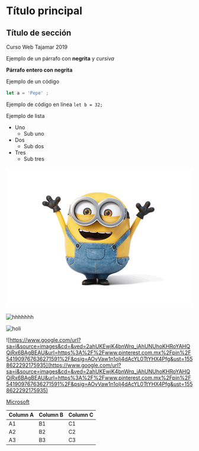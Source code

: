 <!-- md = Mark down, antepasado de html. Fichero de marcas ligero. Definimos títulos listas y párrafos, hiperenlaces y bloques. -->
<!-- h1 en html -->
# Título principal # 
<!-- h2 en html -->
## Título de sección ## 
Curso Web Tajamar 2019

Ejemplo de un párrafo con **negrita** y _cursiva_ <!-- Sin etiquetas cuando quieres hacer un párrafo -->

**Párrafo entero con negrita** 

Ejemplo de un código

``` js
let a = 'Pepe' ;
```

Ejemplo de código en línea `let b = 32;`

Ejemplo de lista

- Uno
    - Sub uno
- Dos
    - Sub dos
- Tres
     - Sub tres

![./assets/holi.gif](./assets/holi.gif)

![hhhhhhh](https://www.google.com/url?sa=i&source=images&cd=&ved=2ahUKEwjqq8iOsK_iAhWRsRQKHcrvB_8QjRx6BAgBEAU&url=https%3A%2F%2Fwww.elperiodico.com%2Fes%2Fciencia%2F20180702%2Ffotos-universo-imagenes-nasa-esa-color-6920622&psig=AOvVaw1yzjOynsVIJxiQ34_5qqPe&ust=1558622683450799)


![holi](https://www.google.com/url?sa=i&source=images&cd=&ved=2ahUKEwjUjNKxr6_iAhUt3uAKHT1RAXgQjRx6BAgBEAU&url=https%3A%2F%2Fgiphy.com%2Fgifs%2Fminions-m6OomwWCojfS8&psig=AOvVaw3lLPZyDZDsfo9tBj8PS9k5&ust=1558622488430142)


![https://www.google.com/url?sa=i&source=images&cd=&ved=2ahUKEwjK4bnWrq_iAhUNUhoKHRoYAHQQjRx6BAgBEAU&url=https%3A%2F%2Fwww.pinterest.com.mx%2Fpin%2F541909767636271591%2F&psig=AOvVaw1n1oIj4dAcYL0TtYHX4Pfg&ust=1558622292175935](https://www.google.com/url?sa=i&source=images&cd=&ved=2ahUKEwjK4bnWrq_iAhUNUhoKHRoYAHQQjRx6BAgBEAU&url=https%3A%2F%2Fwww.pinterest.com.mx%2Fpin%2F541909767636271591%2F&psig=AOvVaw1n1oIj4dAcYL0TtYHX4Pfg&ust=1558622292175935)

[Microsoft](www.microsoft.es)

Column A | Column B | Column C
---------|----------|---------
 A1 | B1 | C1
 A2 | B2 | C2
 A3 | B3 | C3